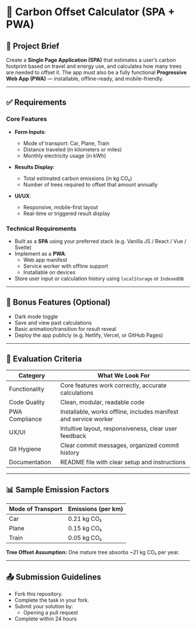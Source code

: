 # 🌱 Carbon Offset Calculator (SPA + PWA)

## 📘 Project Brief

Create a **Single Page Application (SPA)** that estimates a user’s carbon footprint based on travel and energy use, and calculates how many trees are needed to offset it. The app must also be a fully functional **Progressive Web App (PWA)** — installable, offline-ready, and mobile-friendly.

---

## ✅ Requirements

### Core Features
- **Form Inputs**:
  - Mode of transport: Car, Plane, Train
  - Distance traveled (in kilometers or miles)
  - Monthly electricity usage (in kWh)

- **Results Display**:
  - Total estimated carbon emissions (in kg CO₂)
  - Number of trees required to offset that amount annually

- **UI/UX**:
  - Responsive, mobile-first layout
  - Real-time or triggered result display

### Technical Requirements
- Built as a **SPA** using your preferred stack (e.g. Vanilla JS / React / Vue / Svelte)
- Implement as a **PWA**:
  - Web app manifest
  - Service worker with offline support
  - Installable on devices
- Store user input or calculation history using `localStorage` or `IndexedDB`

---

## 🌟 Bonus Features (Optional)
- Dark mode toggle
- Save and view past calculations
- Basic animation/transition for result reveal
- Deploy the app publicly (e.g. Netlify, Vercel, or GitHub Pages)

---

## 🧪 Evaluation Criteria

| Category          | What We Look For                                                    |
|-------------------|-------------------------------------------------------------------------|
| Functionality     | Core features work correctly, accurate calculations                     |
| Code Quality      | Clean, modular, readable code                                           |
| PWA Compliance    | Installable, works offline, includes manifest and service worker        |
| UX/UI             | Intuitive layout, responsiveness, clear user feedback                   |
| Git Hygiene       | Clear commit messages, organized commit history                         |
| Documentation     | README file with clear setup and instructions                           |

---


## 📊 Sample Emission Factors

| Mode of Transport | Emissions (per km) |
|-------------------|--------------------|
| Car               | 0.21 kg CO₂        |
| Plane             | 0.15 kg CO₂        |
| Train             | 0.05 kg CO₂        |

**Tree Offset Assumption:** One mature tree absorbs ~21 kg CO₂ per year.

---

## 📤 Submission Guidelines
- Fork this repository.
- Complete the task in your fork.
- Submit your solution by:
  - Opening a pull request
- Complete within 24 hours
